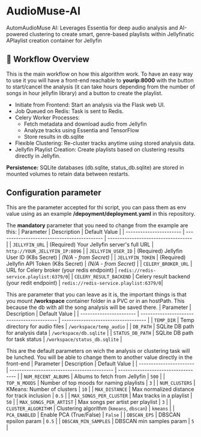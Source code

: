 # AudioMuse-AI
AutomAudioMuse AI: Leverages Essentia for deep audio analysis and AI-powered clustering to create smart, genre-based playlists within Jellyfinatic APlaylist creation container for Jellyfin


## 🔄 Workflow Overview

This is the main workflow on how this algorithm work. To have an easy way to use it you will have a front-end reachable to **yourip:8000** with the button to start/cancel the analysis (it can take hours depending from the number of songs in hour jellyfin library) and a button to create the playlist.

* Initiate from Frontend: Start an analysis via the Flask web UI.
* Job Queued on Redis: Task is sent to Redis.
* Celery Worker Processes:
  * Fetch metadata and download audio from Jellyfin
  * Analyze tracks using Essentia and TensorFlow
  * Store results in db.sqlite
* Flexible Clustering: Re-cluster tracks anytime using stored analysis data.
* Jellyfin Playlist Creation: Create playlists based on clustering results directly in Jellyfin.

**Persistence:** SQLite databases (db.sqlite, status_db.sqlite) are stored in mounted volumes to retain data between restarts.

## Configuration parameter

This are the parameter accepted for thi script, you can pass them as env value using as an example **/depoyment/deployment.yaml** in this repository.

The **mandatory** parameter that you need to change from the example are this:
| Parameter               | Description                                 | Default Value                       |
| ----------------------- | ------------------------------------------- | ----------------------------------- |
| `JELLYFIN_URL`          | (Required) Your Jellyfin server's full URL  | `http://YOUR_JELLYFIN_IP:8096`      |
| `JELLYFIN_USER_ID`      | (Required) Jellyfin User ID (K8s Secret)    | *(N/A - from Secret)*               |
| `JELLYFIN_TOKEN`        | (Required) Jellyfin API Token (K8s Secret)  | *(N/A - from Secret)*               |
| `CELERY_BROKER_URL`     | URL for Celery broker (your redis endpoint) | `redis://redis-service.playlist:6379/0`|
| `CELERY_RESULT_BACKEND` | Celery result backend (your redit endpoint) | `redis://redis-service.playlist:6379/0`|

This are parameter that you can leave as it is, the important things is that you mount **/workspace** container folder in a PVC or in an hostPath. This because the db with all the song analysis will be saved there.
| Parameter               | Description                                 | Default Value                       |
| ----------------------- | ------------------------------------------- | ----------------------------------- |
| `TEMP_DIR`              | Temp directory for audio files              | `/workspace/temp_audio`                   |
| `DB_PATH`               | SQLite DB path for analysis data            | `/workspace/db.sqlite`              |
| `STATUS_DB_PATH`        | SQLite DB path for task status              | `/workspace/status_db.sqlite`       |

This are the default parameters on wich the analysis or clustering task will be lunched. You will be able to change them to another value directly in the front-end
| Parameter               | Description                                 | Default Value                       |
| ----------------------- | ------------------------------------------- | ----------------------------------- |
| `NUM_RECENT_ALBUMS`     | Albums to fetch from Jellyfin               | `500`                               |
| `TOP_N_MOODS`           | Number of top moods for naming playlists    | `3`                                 |
| `NUM_CLUSTERS`          | KMeans: Number of clusters                  | `10`                                |
| `MAX_DISTANCE`          | Max normalized distance for track inclusion | `0.5`                               |
| `MAX_SONGS_PER_CLUSTER` | Max tracks in a playlist                    | `50`                                |
| `MAX_SONGS_PER_ARTIST`  | Max songs per artist per playlist           | `3`                                 |
| `CLUSTER_ALGORITHM`     | Clustering algorithm (`kmeans`, `dbscan`)   | `kmeans`                            |
| `PCA_ENABLED`           | Enable PCA (True/False)                     | `False`                             |
| `DBSCAN_EPS`            | DBSCAN epsilon param                        | `0.5`                               |
| `DBSCAN_MIN_SAMPLES`    | DBSCAN min samples param                    | `5`                                 |
